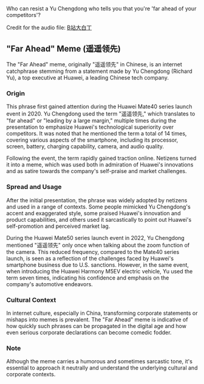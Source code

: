 # 

Who can resist a Yu Chengdong who tells you that you're 'far ahead of your competitors'?

Credit for the audio file: [B站大白丁](https://space.bilibili.com/454089431)

## "Far Ahead" Meme (遥遥领先)

The "Far Ahead" meme, originally "遥遥领先" in Chinese, is an internet catchphrase stemming from a statement made by Yu Chengdong (Richard Yu), a top executive at Huawei, a leading Chinese tech company.

### Origin

This phrase first gained attention during the Huawei Mate40 series launch event in 2020. Yu Chengdong used the term "遥遥领先," which translates to "far ahead" or "leading by a large margin," multiple times during the presentation to emphasize Huawei's technological superiority over competitors. It was noted that he mentioned the term a total of 14 times, covering various aspects of the smartphone, including its processor, screen, battery, charging capability, camera, and audio quality.

Following the event, the term rapidly gained traction online. Netizens turned it into a meme, which was used both in admiration of Huawei's innovations and as satire towards the company's self-praise and market challenges.

### Spread and Usage

After the initial presentation, the phrase was widely adopted by netizens and used in a range of contexts. Some people mimicked Yu Chengdong's accent and exaggerated style, some praised Huawei's innovation and product capabilities, and others used it sarcastically to point out Huawei's self-promotion and perceived market lag.

During the Huawei Mate50 series launch event in 2022, Yu Chengdong mentioned "遥遥领先" only once when talking about the zoom function of the camera. This reduced frequency, compared to the Mate40 series launch, is seen as a reflection of the challenges faced by Huawei's smartphone business due to U.S. sanctions. However, in the same event, when introducing the Huawei Harmony M5EV electric vehicle, Yu used the term seven times, indicating his confidence and emphasis on the company's automotive endeavors.

### Cultural Context

In internet culture, especially in China, transforming corporate statements or mishaps into memes is prevalent. The "Far Ahead" meme is indicative of how quickly such phrases can be propagated in the digital age and how even serious corporate declarations can become comedic fodder.

### Note

Although the meme carries a humorous and sometimes sarcastic tone, it's essential to approach it neutrally and understand the underlying cultural and corporate contexts.